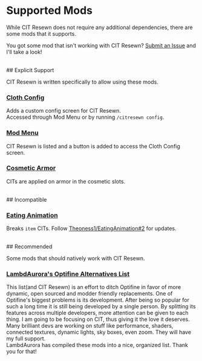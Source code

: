 # Supported Mods

While CIT Resewn does not require any additional dependencies, there 
are some mods that it supports.

You got some mod that isn't working with CIT Resewn? 
[Submit an Issue](https://github.com/SHsuperCM/CITResewn/issues) and I'll take a look!

<br>
## Explicit Support

CIT Resewn is written specifically to allow using these mods.

### [Cloth Config](https://www.curseforge.com/minecraft/mc-mods/cloth-config)
Adds a custom config screen for CIT Resewn.  
Accessed through Mod Menu or by running `/citresewn config`.

### [Mod Menu](https://www.curseforge.com/minecraft/mc-mods/modmenu)
CIT Resewn is listed and a button is added to access the Cloth Config screen.

### [Cosmetic Armor](https://www.curseforge.com/minecraft/mc-mods/cosmetic-armor-fabric)
CITs are applied on armor in the cosmetic slots.

<br>
## Incompatible

### [Eating Animation](https://www.curseforge.com/minecraft/mc-mods/eating-animation-fabric)
Breaks `item` CITs. Follow [Theoness1/EatingAnimation#2](https://github.com/Theoness1/EatingAnimation/issues/2) for updates.

<br>
## Recommended

Some mods that should natively work with CIT Resewn.

### [LambdAurora's Optifine Alternatives List](https://gist.github.com/LambdAurora/1f6a4a99af374ce500f250c6b42e8754)

This list(and CIT Resewn) is an effort to ditch Optifine in favor of more dynamic, 
open sourced and modder friendly replacements. One of Optifine's biggest problems 
is its development. After being so popular for such a long time it is still being 
developed by a single person. By splitting its features across multiple developers, 
more attention can be given to each thing. I am going to be focusing on CIT, thus 
giving it the love it deserves. Many brilliant devs are working on stuff like 
performance, shaders, connected textures, dynamic lights, sky boxes, even zoom. 
They will have my full support.  
LambdAurora has compiled these mods into a nice, organized list. Thank you for that!  
